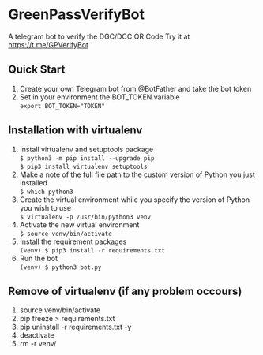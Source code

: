 # GreenPassVerifyBot
A telegram bot to verify the DGC/DCC QR Code
Try it at https://t.me/GPVerifyBot

## Quick Start

1. Create your own Telegram bot from @BotFather and take the bot token
2. Set in your environment the BOT_TOKEN variable\
   `export BOT_TOKEN="TOKEN"`
   
## Installation with virtualenv
1. Install virtualenv and setuptools package\
   `$ python3 -m pip install --upgrade pip`\
   `$ pip3 install virtualenv setuptools`
2. Make a note of the full file path to the custom version of Python you just installed\
   `$ which python3`
3. Create the virtual environment while you specify the version of Python you wish to use\
   `$ virtualenv -p /usr/bin/python3 venv`
4. Activate the new virtual environment\
   `$ source venv/bin/activate`
5. Install the requirement packages\
   `(venv) $ pip3 install -r requirements.txt`
6. Run the bot\
   `(venv) $ python3 bot.py`
   
## Remove of virtualenv (if any problem occours)
1. source venv/bin/activate
2. pip freeze > requirements.txt
3. pip uninstall -r requirements.txt -y
4. deactivate
5. rm -r venv/
